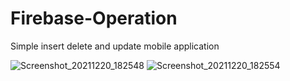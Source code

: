 # Firebase-Operation
Simple insert delete and update mobile application

![Screenshot_20211220_182548](https://user-images.githubusercontent.com/62168123/146773616-16944bd5-ad4b-494a-846d-32e6759cc539.png)
![Screenshot_20211220_182554](https://user-images.githubusercontent.com/62168123/146775823-01412724-5c5f-4fd9-9874-030a0a4cba43.png)
